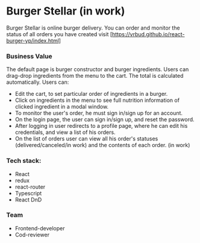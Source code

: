 # Burger Stellar (in work)

Burger Stellar is online burger delivery. You can order and monitor the status of all orders you have created visit [https://vrbud.github.io/react-burger-yp/index.html]

### Business Value

The default page is burger constructor and burger ingredients.
Users can drag-drop ingredients from the menu to the cart. The total is calculated automatically.
Users can:

- Edit the cart, to set particular order of ingredients in a burger.
- Click on ingredients in the menu to see full nutrition information of clicked ingredient in a modal window.
- To monitor the user's order, he must sign in/sign up for an account.
- On the login page, the user can sign in/sign up, and reset the password.
- After logging in user redirects to a profile page, where he can edit his credentials, and view a list of his orders.
- On the list of orders user can view all his order's statuses (delivered/canceled/in work) and the contents of each order. (in work)

### Tech stack:

- React
- redux
- react-router
- Typescript
- React DnD

### Team

- Frontend-developer
- Cod-reviewer
